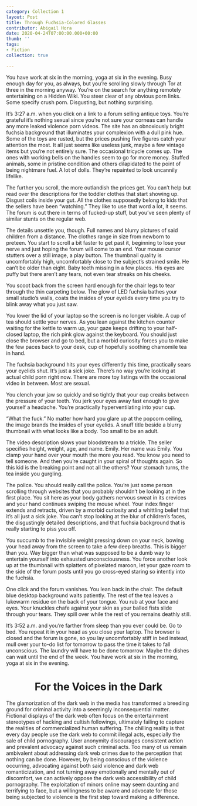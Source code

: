 ```yaml
---
category: Collection 1
layout: Post
title: Through Fuchsia-Colored Glasses
contributor: Abigail Hora
date: 2020-04-24T07:00:00.000+00:00
thumb: ''
tags:
- Fiction
collection: true

---
```

You have work at six in the morning, yoga at six in the evening. Busy enough day for you, as always, but you’re scrolling slowly through Tor at three in the morning anyway. You’re on the search for anything remotely entertaining on a Hidden Wiki. You steer clear of any obvious porn links. Some specify crush porn. Disgusting, but nothing surprising.

It’s 3:27 a.m. when you click on a link to a forum selling antique toys. You’re grateful it’s nothing sexual since you’re not sure your corneas can handle any more leaked violence porn videos. The site has an obnoxiously bright fuchsia background that illuminates your complexion with a dull pink hue. Some of the toys are rusted, but the prices pushing five figures catch your attention the most. It all just seems like useless junk, maybe a few vintage items but you’re not entirely sure. The occasional tricycle comes up. The ones with working bells on the handles seem to go for more money. Stuffed animals, some in pristine condition and others dilapidated to the point of being nightmare fuel. A lot of dolls. They’re repainted to look uncannily lifelike.

The further you scroll, the more outlandish the prices get. You can’t help but read over the descriptions for the toddler clothes that start showing up. Disgust coils inside your gut. All the clothes supposedly belong to kids that the sellers have been “watching.” They like to use that word a lot, it seems. The forum is out there in terms of fucked-up stuff, but you’ve seen plenty of similar stunts on the regular web.

The details unsettle you, though. Full names and blurry pictures of said children from a distance. The clothes range in size from newborn to preteen. You start to scroll a bit faster to get past it, beginning to lose your nerve and just hoping the forum will come to an end. Your mouse cursor stutters over a still image, a play button. The thumbnail quality is uncomfortably high, uncomfortably close to the subject’s strained smile. He can’t be older than eight. Baby teeth missing in a few places. His eyes are puffy but there aren’t any tears, not even tear streaks on his cheeks.

You scoot back from the screen hard enough for the chair legs to tear through the thin carpeting below. The glow of LED fuchsia bathes your small studio’s walls, coats the insides of your eyelids every time you try to blink away what you just saw.

You lower the lid of your laptop so the screen is no longer visible. A cup of tea should settle your nerves. As you lean against the kitchen counter waiting for the kettle to warm up, your gaze keeps drifting to your half-closed laptop, the rich pink glow against the keyboard. You should just close the browser and go to bed, but a morbid curiosity forces you to make the few paces back to your desk, cup of hopefully soothing chamomile tea in hand.

The fuchsia background hits your eyes differently this time, practically sears your eyelids shut. It’s just a sick joke. There’s no way you’re looking at actual child porn right now. There are more toy listings with the occasional video in between. Most are sexual.

You clench your jaw so quickly and so tightly that your cup creaks between the pressure of your teeth. You jerk your eyes away fast enough to give yourself a headache. You’re practically hyperventilating into your cup.

“What the fuck.” No matter how hard you glare up at the popcorn ceiling, the image brands the insides of your eyelids. A snuff title beside a blurry thumbnail with what looks like a body. Too small to be an adult.

The video description slows your bloodstream to a trickle. The seller specifies height, weight, age, and name. Emily. Her name was Emily. You clamp your hand over your mouth the more you read. You know you need to tell someone. And then you’re caught in your spiral of thoughts again. So this kid is the breaking point and not all the others? Your stomach turns, the tea inside you gurgling.

The police. You should really call the police. You’re just some person scrolling through websites that you probably shouldn’t be looking at in the first place. You sit here as your body gathers nervous sweat in its crevices and your hand continues swiping the mouse wheel. Your index finger extends and retracts, driven by a morbid curiosity and a whittling belief that it’s all just a sick joke. You can’t stop looking at the blur of children’s faces, the disgustingly detailed descriptions, and that fuchsia background that is really starting to piss you off.

You succumb to the invisible weight pressing down on your neck, bowing your head away from the screen to take a few deep breaths. This is bigger than you. Way bigger than what was supposed to be a dumb way to entertain yourself into exhausted unconsciousness. You force another look up at the thumbnail with splatters of pixelated maroon, let your gaze roam to the side of the forum posts until you go cross-eyed staring so intently into the fuchsia.

One click and the forum vanishes. You lean back in the chair. The default blue desktop background waits patiently. The rest of the tea leaves a lukewarm residue on the back of your tongue. You rub at your face and eyes. Your knuckles chafe against your skin as your balled fists slide through your tears. They spill over while the rest of you remains deathly still.

It’s 3:52 a.m. and you’re farther from sleep than you ever could be. Go to bed. You repeat it in your head as you close your laptop. The browser is closed and the forum is gone, so you lay uncomfortably stiff in bed instead, mull over your to-do list for tomorrow to pass the time it takes to fall unconscious. The laundry will have to be done tomorrow. Maybe the dishes can wait until the end of the week. You have work at six in the morning, yoga at six in the evening.

# <center>For the Voices in the Dark</center>

The glamorization of the dark web in the media has transformed a breeding ground for criminal activity into a seemingly inconsequential matter. Fictional displays of the dark web often focus on the entertainment stereotypes of hacking and cultish followings, ultimately failing to capture the realities of commercialized human suffering. The chilling reality is that every day people use the dark web to commit illegal acts, especially the sale of child pornography. User anonymity discourages consistent action and prevalent advocacy against such criminal acts. Too many of us remain ambivalent about addressing dark web crimes due to the perception that nothing can be done. However, by being conscious of the violence occurring, advocating against both said violence and dark web romanticization, and not turning away emotionally and mentally out of discomfort, we can actively oppose the dark web accessibility of child pornography. The exploitation of minors online may seem daunting and terrifying to face, but a willingness to be aware and advocate for those being subjected to violence is the first step toward making a difference.